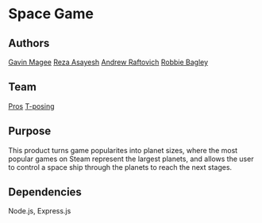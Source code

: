 # Space Game

## Authors

[Gavin Magee](https://github.com/GavinTMagee) 
[Reza Asayesh](https://github.com/RMA-source) 
[Andrew Raftovich](https://github.com/Kalatco) 
[Robbie Bagley](https://github.com/kansairob) 

## Team

[Pros](https://github.com/Kalatco/HackAZ-2020/blob/master/team1.jpg)
[T-posing](https://github.com/Kalatco/HackAZ-2020/blob/master/team2.jpg)

## Purpose

This product turns game popularites into planet sizes, where the most popular
games on Steam represent the largest planets, and allows the user to control
a space ship through the planets to reach the next stages.

## Dependencies

Node.js, Express.js
